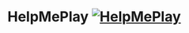 # HelpMePlay [![HelpMePlay](https://www.svgrepo.com/show/53509/planet.svg)](https://addons.wago.io/addons/helpmeplay)